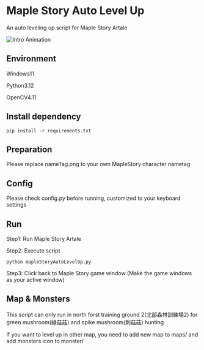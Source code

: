 # Maple Story Auto Level Up


An auto leveling up script for Maple Story Artale

![Intro Animation](media/intro.gif)

## Environment
Windows11

Python3.12

OpenCV4.11

## Install dependency
```
pip install -r requirements.txt
```

## Preparation
Please replace nameTag.png to your own MapleStory character nametag

## Config
Please check config.py before running, customized to your keyboard settings

## Run
Step1: Run Maple Story Artale 

Step2: Execute script
```
python mapleStoryAutoLevelUp.py
```

Step3: Click back to Maple Story game window (Make the game windows as your active window)

## Map & Monsters
This script can only run in north forst training ground 2(北部森林訓練場2) for green mushroom(綠菇菇) and spike mushroom(刺菇菇) hunting

If you want to level up in other map, you need to add new map to maps/ and add monsters icon to monster/
